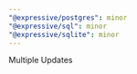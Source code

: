```yaml
---
"@expressive/postgres": minor
"@expressive/sql": minor
"@expressive/sqlite": minor
---
```


Multiple Updates
